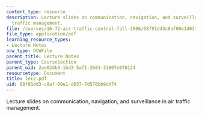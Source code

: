 ```yaml
---
content_type: resource
description: Lecture slides on communication, navigation, and surveillance in air
  traffic management.
file: /courses/16-72-air-traffic-control-fall-2006/68f91dd3c8af00e1d0377d570bb9db74_lec2.pdf
file_type: application/pdf
learning_resource_types:
- Lecture Notes
ocw_type: OCWFile
parent_title: Lecture Notes
parent_type: CourseSection
parent_uid: 2ae02db3-1bd3-5af1-2683-31807e070124
resourcetype: Document
title: lec2.pdf
uid: 68f91dd3-c8af-00e1-d037-7d570bb9db74
---
```

Lecture slides on communication, navigation, and surveillance in air traffic management.

